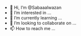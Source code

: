 - 👋 Hi, I’m @Sabaaalwazan
- 👀 I’m interested in ...
- 🌱 I’m currently learning ...
- 💞️ I’m looking to collaborate on ...
- 📫 How to reach me ...

<!---
Sabaaalwazan/Sabaaalwazan is a ✨ special ✨ repository because its `README.md` (this file) appears on your GitHub profile.
You can click the Preview link to take a look at your changes.
--->
